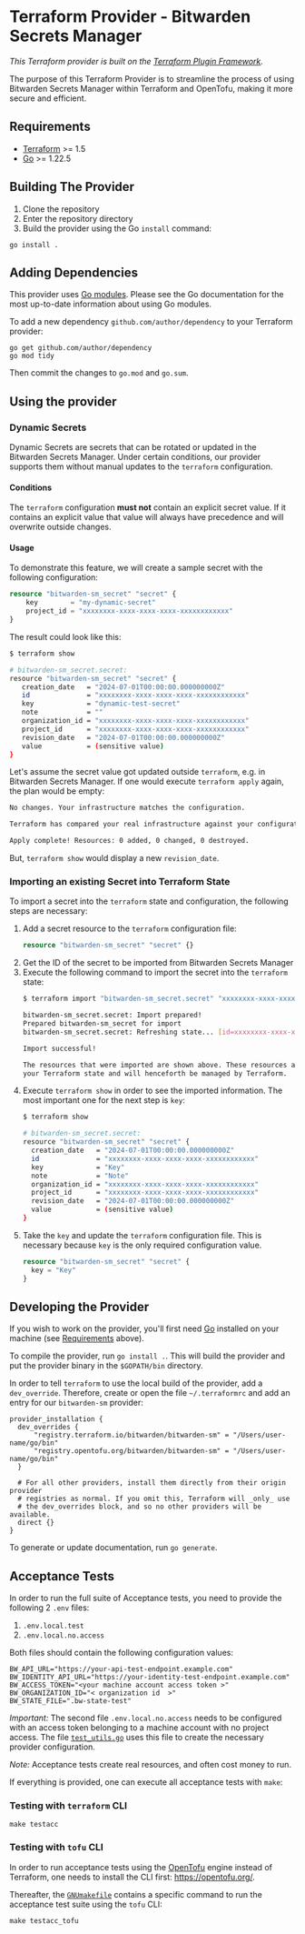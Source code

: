 # Terraform Provider -  Bitwarden Secrets Manager

_This Terraform provider is built on the [Terraform Plugin Framework](https://github.com/hashicorp/terraform-plugin-framework)._

The purpose of this Terraform Provider is to streamline the process of using Bitwarden Secrets Manager within Terraform and OpenTofu, making it more secure and efficient.

## Requirements

- [Terraform](https://developer.hashicorp.com/terraform/downloads) >= 1.5
- [Go](https://golang.org/doc/install) >= 1.22.5

## Building The Provider

1. Clone the repository
2. Enter the repository directory
3. Build the provider using the Go `install` command:

```shell
go install .
```

## Adding Dependencies

This provider uses [Go modules](https://github.com/golang/go/wiki/Modules).
Please see the Go documentation for the most up-to-date information about using Go modules.

To add a new dependency `github.com/author/dependency` to your Terraform provider:

```shell
go get github.com/author/dependency
go mod tidy
```

Then commit the changes to `go.mod` and `go.sum`.

## Using the provider

### Dynamic Secrets

Dynamic Secrets are secrets that can be rotated or updated in the Bitwarden Secrets Manager.
Under certain conditions, our provider supports them without manual updates to the `terraform` configuration.

#### Conditions

The `terraform` configuration **must not** contain an explicit secret value.
If it contains an explicit value that value will always have precedence and will overwrite outside changes.

#### Usage

To demonstrate this feature, we will create a sample secret with the following configuration:

```terraform
resource "bitwarden-sm_secret" "secret" {
    key        = "my-dynamic-secret"
    project_id = "xxxxxxxx-xxxx-xxxx-xxxx-xxxxxxxxxxxx"
}
```

The result could look like this:

 ```bash
$ terraform show

# bitwarden-sm_secret.secret:
resource "bitwarden-sm_secret" "secret" {
    creation_date   = "2024-07-01T00:00:00.000000000Z"
    id              = "xxxxxxxx-xxxx-xxxx-xxxx-xxxxxxxxxxxx"
    key             = "dynamic-test-secret"
    note            = ""
    organization_id = "xxxxxxxx-xxxx-xxxx-xxxx-xxxxxxxxxxxx"
    project_id      = "xxxxxxxx-xxxx-xxxx-xxxx-xxxxxxxxxxxx"
    revision_date   = "2024-07-01T00:00:00.000000000Z"
    value           = (sensitive value)
}
```

Let's assume the secret value got updated outside `terraform`, e.g. in Bitwarden Secrets Manager.
If one would execute `terraform apply` again, the plan would be empty:

```bash
No changes. Your infrastructure matches the configuration.

Terraform has compared your real infrastructure against your configuration and found no differences, so no changes are needed.

Apply complete! Resources: 0 added, 0 changed, 0 destroyed.
```

But, `terraform show` would display a new `revision_date`.

### Importing an existing Secret into Terraform State

To import a secret into the `terraform` state and configuration, the following steps are necessary:

1. Add a secret resource to the `terraform` configuration file:
    ```terraform
    resource "bitwarden-sm_secret" "secret" {}
    ```
2. Get the ID of the secret to be imported from Bitwarden Secrets Manager
3. Execute the following command to import the secret into the `terraform` state:
    ```bash
    $ terraform import "bitwarden-sm_secret.secret" "xxxxxxxx-xxxx-xxxx-xxxx-xxxxxxxxxxxx"

    bitwarden-sm_secret.secret: Import prepared!
    Prepared bitwarden-sm_secret for import
    bitwarden-sm_secret.secret: Refreshing state... [id=xxxxxxxx-xxxx-xxxx-xxxx-xxxxxxxxxxxx]

    Import successful!

    The resources that were imported are shown above. These resources are now in
    your Terraform state and will henceforth be managed by Terraform.
    ```
4. Execute `terraform show` in order to see the imported information. The most important one for the next step is `key`:
    ```bash
   $ terraform show

    # bitwarden-sm_secret.secret:
    resource "bitwarden-sm_secret" "secret" {
      creation_date   = "2024-07-01T00:00:00.000000000Z"
      id              = "xxxxxxxx-xxxx-xxxx-xxxx-xxxxxxxxxxxx"
      key             = "Key"
      note            = "Note"
      organization_id = "xxxxxxxx-xxxx-xxxx-xxxx-xxxxxxxxxxxx"
      project_id      = "xxxxxxxx-xxxx-xxxx-xxxx-xxxxxxxxxxxx"
      revision_date   = "2024-07-01T00:00:00.000000000Z"
      value           = (sensitive value)
    }
    ```
5. Take the `key` and update the `terraform` configuration file. This is necessary because `key` is the only required configuration value.
    ```terraform
    resource "bitwarden-sm_secret" "secret" {
      key = "Key"
    }
    ```

## Developing the Provider

If you wish to work on the provider, you'll first need [Go](http://www.golang.org) installed on your machine (see [Requirements](#requirements) above).

To compile the provider, run `go install .`.
This will build the provider and put the provider binary in the `$GOPATH/bin` directory.

In order to tell `terraform` to use the local build of the provider, add a `dev_override`.
Therefore, create or open the file `~/.terraformrc` and add an entry for our `bitwarden-sm` provider:

```text
provider_installation {
  dev_overrides {
      "registry.terraform.io/bitwarden/bitwarden-sm" = "/Users/user-name/go/bin"
      "registry.opentofu.org/bitwarden/bitwarden-sm" = "/Users/user-name/go/bin"
  }

  # For all other providers, install them directly from their origin provider
  # registries as normal. If you omit this, Terraform will _only_ use
  # the dev_overrides block, and so no other providers will be available.
  direct {}
}
```

To generate or update documentation, run `go generate`.

## Acceptance Tests

In order to run the full suite of Acceptance tests, you need to provide the following 2 `.env` files:

1. `.env.local.test`
2. `.env.local.no.access`

Both files should contain the following configuration values:

```text
BW_API_URL="https://your-api-test-endpoint.example.com"
BW_IDENTITY_API_URL="https://your-identity-test-endpoint.example.com"
BW_ACCESS_TOKEN="<your machine account access token >"
BW_ORGANIZATION_ID="< organization id  >"
BW_STATE_FILE=".bw-state-test"
```

*Important:* The second file `.env.local.no.access` needs to be configured with an access token belonging to a machine account with no project access.
The file [`test_utils.go`](./internal/provider/test_utils.go) uses this file to create the necessary provider configuration.

*Note:* Acceptance tests create real resources, and often cost money to run.

If everything is provided, one can execute all acceptance tests with `make`:

### Testing with `terraform` CLI

```shell
make testacc
```

### Testing with `tofu` CLI

In order to run acceptance tests using the [OpenTofu](https://opentofu.org/) engine instead of Terraform, one needs to install the CLI first:
https://opentofu.org/.

Thereafter, the [`GNUmakefile`](./GNUmakefile) contains a specific command to run the acceptance test suite using the `tofu` CLI:

```shell
make testacc_tofu
```
